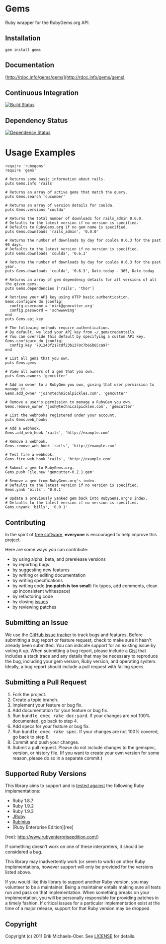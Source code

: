 # Gems
Ruby wrapper for the RubyGems.org API.

## <a name="installation"></a>Installation
    gem install gems

## <a name="documentation"></a>Documentation
[http://rdoc.info/gems/gems](http://rdoc.info/gems/gems)

## <a name="ci"></a>Continuous Integration
[![Build Status](https://secure.travis-ci.org/rubygems/gems.png)][ci]

[ci]: http://travis-ci.org/rubygems/gems

## <a name="dependencies"></a>Dependency Status
[![Dependency Status](https://gemnasium.com/rubygems/gems.png?travis)][gemnasium]

[gemnasium]: https://gemnasium.com/rubygems/gems

# <a name="examples"></a>Usage Examples
    require 'rubygems'
    require 'gems'

    # Returns some basic information about rails.
    puts Gems.info 'rails'

    # Returns an array of active gems that match the query.
    puts Gems.search 'cucumber'

    # Returns an array of version details for coulda.
    puts Gems.versions 'coulda'

    # Returns the total number of downloads for rails_admin 0.0.0.
    # Defaults to the latest version if no version is specified.
    # Defaults to RubyGems.org if no gem name is specified.
    puts Gems.downloads 'rails_admin', '0.0.0'

    # Returns the number of downloads by day for coulda 0.6.3 for the past 90 days.
    # Defaults to the latest version if no version is specified.
    puts Gems.downloads 'coulda', '0.6.3'

    # Returns the number of downloads by day for coulda 0.6.3 for the past year.
    puts Gems.downloads 'coulda', '0.6.3', Date.today - 365, Date.today

    # Returns an array of gem dependency details for all versions of all the given gems.
    puts Gems.dependencies ['rails', 'thor']

    # Retrieve your API key using HTTP basic authentication.
    Gems.configure do |config|
      config.username = 'nick@gemcutter.org'
      config.password = 'schwwwwing'
    end
    puts Gems.api_key

    # The following methods require authentication.
    # By default, we load your API key from ~/.gem/credentails
    # You can override this default by specifying a custom API key.
    Gems.configure do |config|
      config.key '701243f217cdf23b1370c7b66b65ca97'
    end

    # List all gems that you own.
    puts Gems.gems

    # View all owners of a gem that you own.
    puts Gems.owners 'gemcutter'

    # Add an owner to a RubyGem you own, giving that user permission to manage it.
    Gems.add_owner 'josh@technicalpickles.com', 'gemcutter'

    # Remove a user's permission to manage a RubyGem you own.
    Gems.remove_owner 'josh@technicalpickles.com', 'gemcutter'

    # List the webhooks registered under your account.
    puts Gems.web_hooks

    # Add a webhook.
    Gems.add_web_hook 'rails', 'http://example.com'

    # Remove a webhook.
    Gems.remove_web_hook 'rails', 'http://example.com'

    # Test fire a webhook.
    Gems.fire_web_hook 'rails', 'http://example.com'

    # Submit a gem to RubyGems.org.
    Gems.push File.new 'gemcutter-0.2.1.gem'

    # Remove a gem from RubyGems.org's index.
    # Defaults to the latest version if no version is specified.
    Gems.yank 'bills', '0.0.1'

    # Update a previously yanked gem back into RubyGems.org's index.
    # Defaults to the latest version if no version is specified.
    Gems.unyank 'bills', '0.0.1'

## <a name="contributing"></a>Contributing
In the spirit of [free software](http://www.fsf.org/licensing/essays/free-sw.html), **everyone** is encouraged to help improve this project.

Here are some ways *you* can contribute:

* by using alpha, beta, and prerelease versions
* by reporting bugs
* by suggesting new features
* by writing or editing documentation
* by writing specifications
* by writing code (**no patch is too small**: fix typos, add comments, clean up inconsistent whitespace)
* by refactoring code
* by closing [issues](https://github.com/rubygems/gems/issues)
* by reviewing patches

## <a name="issues"></a>Submitting an Issue
We use the [GitHub issue tracker](https://github.com/rubygems/gems/issues) to track bugs and
features. Before submitting a bug report or feature request, check to make sure it hasn't already
been submitted. You can indicate support for an existing issue by voting it up. When submitting a
bug report, please include a [Gist](https://gist.github.com/) that includes a stack trace and any
details that may be necessary to reproduce the bug, including your gem version, Ruby version, and
operating system. Ideally, a bug report should include a pull request with failing specs.

## <a name="pulls"></a>Submitting a Pull Request
1. Fork the project.
2. Create a topic branch.
3. Implement your feature or bug fix.
4. Add documentation for your feature or bug fix.
5. Run <tt>bundle exec rake doc:yard</tt>. If your changes are not 100% documented, go back to step 4.
6. Add specs for your feature or bug fix.
7. Run <tt>bundle exec rake spec</tt>. If your changes are not 100% covered, go back to step 6.
8. Commit and push your changes.
9. Submit a pull request. Please do not include changes to the gemspec, version, or history file. (If you want to create your own version for some reason, please do so in a separate commit.)

## <a name="versions"></a>Supported Ruby Versions
This library aims to support and is [tested against][ci] the following Ruby
implementations:

* Ruby 1.8.7
* Ruby 1.9.2
* Ruby 1.9.3
* [JRuby][]
* [Rubinius][]
* [Ruby Enterprise Edition][ree]

[jruby]: http://www.jruby.org/
[rubinius]: http://rubini.us/
[ree]: http://www.rubyenterpriseedition.com/)

If something doesn't work on one of these interpreters, it should be considered
a bug.

This library may inadvertently work (or seem to work) on other Ruby
implementations, however support will only be provided for the versions listed
above.

If you would like this library to support another Ruby version, you may
volunteer to be a maintainer. Being a maintainer entails making sure all tests
run and pass on that implementation. When something breaks on your
implementation, you will be personally responsible for providing patches in a
timely fashion. If critical issues for a particular implementation exist at the
time of a major release, support for that Ruby version may be dropped.

## <a name="copyright"></a>Copyright
Copyright (c) 2011 Erik Michaels-Ober. See [LICENSE][] for details.

[license]: https://github.com/rubygems/gems/blob/master/LICENSE.md
